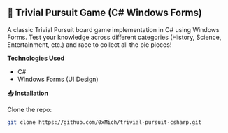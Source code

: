 ## 🎲 **Trivial Pursuit Game (C# Windows Forms)**

A classic Trivial Pursuit board game implementation in C# using Windows Forms. Test your knowledge across different categories (History, Science, Entertainment, etc.) and race to collect all the pie pieces!

**Technologies Used** <br>
- C# <br>
- Windows Forms (UI Design)

**📥 Installation**

Clone the repo:

```bash Copy
git clone https://github.com/0xMich/trivial-pursuit-csharp.git
```
